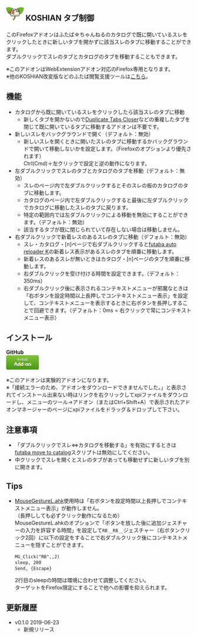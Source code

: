 ## <sub><img src="koshian_tab_controller/icons/icon-48.png"></sub> KOSHIAN タブ制御
このFirefoxアドオンはふたば☆ちゃんねるのカタログで既に開いているスレをクリックしたときに新しいタブを開かずに該当スレのタブに移動することができます。  
ダブルクリックでスレのタブとカタログのタブを移動することもできます。  

※このアドオンはWebExtensionアドオン対応のFirefox専用となります。  
※他のKOSHIAN改変版などのふたば閲覧支援ツールは[こちら](https://github.com/akoya-tomo/futaba_auto_reloader_K/wiki/)。  

## 機能
* カタログから既に開いているスレをクリックしたら該当スレのタブに移動
  - 新しくタブを開かないので[Duplicate Tabs Closer](https://addons.mozilla.org/ja/firefox/addon/duplicate-tabs-closer/)などの重複したタブを閉じて既に開いているタブに移動するアドオンは不要です。  
* 新しいスレをバックグラウンドで開く（デフォルト：無効）
  - 新しいスレを開くときに開いたスレのタブに移動するかバックグラウンドで開いて移動しないかを設定します。（Firefoxのオプションより優先されます）  
    Ctrl(Cmd)＋左クリックで設定と逆の動作になります。  
* 左ダブルクリックでスレのタブとカタログのタブを移動（デフォルト：無効）
  - スレのページ内で左ダブルクリックするとそのスレの板のカタログのタブに移動します。  
  - カタログのページ内で左ダブルクリックすると最後に左ダブルクリックでカタログに移動したスレのタブに戻ります。  
  - 特定の範囲内では左ダブルクリックによる移動を無効にすることができます。（デフォルト：無効）  
  - 該当するタブが既に閉じられていて存在しない場合は移動しません。  
* 右ダブルクリックで新着レスのあるスレのタブに移動（デフォルト：無効）
  - スレ・カタログ・\[n\]ページで右ダブルクリックすると[futaba auto reloader K](https://greasyfork.org/ja/scripts/36235-futaba-auto-reloader-k)の新着レス表示があるスレのタブを順番に移動します。  
  - 新着レスのあるスレが無いときはカタログ・\[n\]ページのタブを順番に移動します。  
  - 右ダブルクリックを受け付ける時間を設定できます。（デフォルト：350ms）  
  - 右ダブルクリック後に表示されるコンテキストメニューが邪魔なときは  
    「右ボタンを設定時間以上長押しでコンテキストメニュー表示」を設定して、コンテキストメニューを表示するときに右ボタンを長押しすることで回避できます。（デフォルト：0ms = 右クリックで常にコンテキストメニュー表示）  

## インストール
**GitHub**  
[![インストールボタン](images/install_button.png "クリックでアドオンをインストール")](https://github.com/akoya-tomo/koshian_tab_controller/releases/download/v0.1.0/koshian_tab_controller-0.1.0-fx.xpi)

※このアドオンは実験的アドオンになります。  
※「接続エラーのため、アドオンをダウンロードできませんでした。」と表示されてインストール出来ない時はリンクを右クリックしてxpiファイルをダウンロードし、メニューのツール→アドオン（またはCtrl+Shift+A）で表示されたアドオンマネージャーのページにxpiファイルをドラッグ＆ドロップして下さい。  

## 注意事項
* 「ダブルクリックでスレ⇔カタログを移動する」を有効にするときは[futaba move to catalog](https://greasyfork.org/ja/scripts/36988-futaba-move-to-catalog)スクリプトは無効にしてください。  
* 中クリックでスレを開くとスレのタブがあっても移動せずに新しいタブを別に開きます。  

## Tips
* [MouseGestureL.ahk](http://hp.vector.co.jp/authors/VA018351/mglahk.html)使用時は「右ボタンを設定時間以上長押しでコンテキストメニュー表示」が動作しません。  
  （長押ししても必ずクリック動作になるため）  
  MouseGestureL.ahkのオプションで「ボタンを放した後に追加ジェスチャーの入力を許容する時間」を設定して`RB__RB__`ジェスチャー（右ボタンクリック2回）に以下の設定をすることで右ダブルクリック後にコンテキストメニューを隠すことができます。  

  ```
  MG_Click("RB",,2)
  sleep, 200
  Send, {Escape}
  ```

  2行目のsleepの時間は環境に合わせて調整してください。  
  ターゲットをFirefox限定にすることで他への影響を抑えられます。  

## 更新履歴
* v0.1.0 2019-06-23
  - 新規リリース
